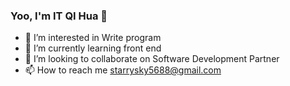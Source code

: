 ### Yoo, I'm IT QI Hua 👋

- 👀 I’m interested in Write program
- 🌱 I’m currently learning front end
- 💞️ I’m looking to collaborate on Software Development Partner
- 📫 How to reach me starrysky5688@gmail.com
